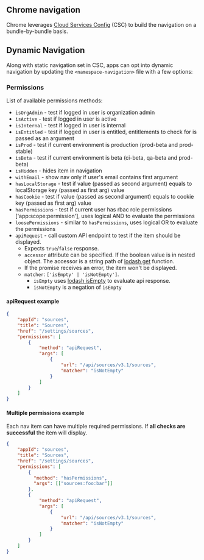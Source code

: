 ## Chrome navigation

Chrome leverages [Cloud Services Config](https://github.com/redhatinsights/cloud-services-config) (CSC) to build the navigation on a bundle-by-bundle basis.

## Dynamic Navigation

Along with static navigation set in CSC, apps can opt into dynamic navigation by updating the `<namespace-navigation>` file with a few options:

### Permissions

List of available permissions methods:

* `isOrgAdmin` - test if logged in user is organization admin
* `isActive` - test if logged in user is active
* `isInternal` - test if logged in user is internal
* `isEntitled` - test if logged in user is entitled, entitlements to check for is passed as an argument
* `isProd` - test if current environment is production (prod-beta and prod-stable)
* `isBeta` - test if current environment is beta (ci-beta, qa-beta and prod-beta)
* `isHidden` - hides item in navigation
* `withEmail` - show nav only if user's email contains first argument
* `hasLocalStorage` - test if value (passed as second argument) equals to localStorage key (passed as first arg) value
* `hasCookie` - test if value (passed as second argument) equals to cookie  key (passed as first arg) value
* `hasPermissions` - test if current user has rbac role permissions ['app:scope:permission'], uses logical AND to evaluate the permissions
* `loosePermissions` - similar to `hasPermissions`, uses logical OR to evaluate the permissions
* `apiRequest` - call custom API endpoint to test if the item should be displayed.
  * Expects `true`/`false` response.
  * `accessor` attribute can be specified. If the boolean value is in nested object. The accessor is a string path of [lodash get](https://lodash.com/docs/4.17.15#get) function.
  * If the promise receives an error, the item won't be displayed.
  * `matcher`: `['isEmpty' | 'isNotEmpty']`.
    * `isEmpty` uses [lodash isEmpty](https://lodash.com/docs/4.17.15#isEmpty) to evaluate api response.
    * `isNotEmpty` is a negation of `isEmpty`

#### apiRequest example

```JSON
{
    "appId": "sources",
    "title": "Sources",
    "href": "/settings/sources",
    "permissions": [
        {
            "method": "apiRequest",
            "args": [
                {
                    "url": "/api/sources/v3.1/sources",
                    "matcher": "isNotEmpty"
                }
            ]
        }
    ]
}
 ```

#### Multiple permissions example

Each nav item can have multiple required permissions. If **all checks are successful** the item will display.

```JSON
{
    "appId": "sources",
    "title": "Sources",
    "href": "/settings/sources",
    "permissions": [
        {
          "method": "hasPermissions",
          "args": [["sources:foo:bar"]]
        },
        {
            "method": "apiRequest",
            "args": [
                {
                    "url": "/api/sources/v3.1/sources",
                    "matcher": "isNotEmpty"
                }
            ]
        }
    ]
}
```
